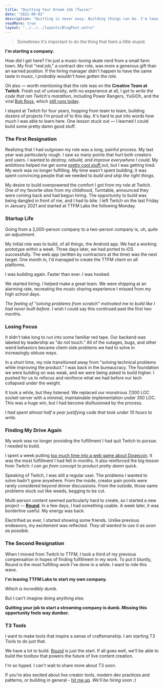 ```yaml
---
title: "Quitting Your Dream Job (Twice)"
date: "2021-09-02"
description: "Quitting is never easy. Building things can be. I'm leaving TTFM Labs to start a company."
readMore: true
layout: "../../../layouts/BlogPost.astro"
---
```


> Sometimes it's important to do the thing that feels a little stupid.

**I'm starting a company.**

How did I get here? I'm just a music-loving skate nerd from a small farm town. My first "real job," a contract dev role, was more a generous gift than an earned position. If the hiring manager didn't happen to have the same taste in music, I _probably wouldn't have gotten the role._

Oh also — worth mentioning that the role was on the **Creative Team at Twitch**. Fresh out of university, with no experience at all, I got to _write the code that ran Twitch's marathon_, including Power Rangers, YuGiOh, and the viral [Bob Ross](https://techcrunch.com/2015/11/09/after-pulling-in-5-6m-viewers-twitch-is-keeping-bob-ross-on-the-air/), which [still runs today](https://twitch.tv/bobross).

I stayed at Twitch for four years, hopping from team to team, building dozens of projects I'm proud of to this day. It's hard to put into words how much I was able to learn here. One lesson stuck out — I learned I could build some pretty damn good stuff.

### The First Resignation

Realizing that I had outgrown my role was a long, painful process. My last year was particularly rough. I saw so many points that hurt both creators and users. I wanted to _destroy, rebuild, and improve everywhere I could._ My ambitions helped me get some [pretty ](https://blog.twitch.tv/en/2020/03/31/introducing-mod-view/) [cool ](https://www.twitch.tv/broadcast/soundtrack)[stuff ](https://www.twitch.tv/broadcast/studio) out, but I was getting tired. My work was no longer fulfilling. My time wasn't spent building; it was spent convincing people that we needed to _build and ship the right things_.

My desire to build overpowered the comfort I got from my role at Twitch. One of my favorite sites from my childhood, Turntable, announced they were coming back and had begun hiring. The opportunity to build was being dangled in front of me, and I had to bite. I left Twitch on the last Friday in January 2021 and started at TTFM Labs the following Monday.

### Startup Life

Going from a 2,000-person company to a two-person company is, uh, _quite an adjustment_.

My initial role was to build, of all things, the Android app. We had a working prototype within a week. Three days later, we had ported to iOS successfully. The web app (written by contractors at the time) was the next target. One month in, I'd managed to create the TTFM client on all platforms.

I was building again. Faster than ever. I was hooked.

We started hiring. I helped make a great team. We were shipping at an alarming rate, recreating the music sharing experience I missed from my high school days.

_The feeling of "solving problems from scratch" motivated me to build like I had never built before._ I wish I could say this continued past the first two months.

### Losing Focus

It didn't take long to run into some familiar red tape. Our backend was labeled by leadership as "do not touch." All of the outages, bugs, and other weird behaviors became client-side problems we had to solve in increasingly obtuse ways.

In a short time, my role transitioned away from "solving technical problems while improving the product." I was back in the bureaucracy. The foundation we were building on was weak, and we were being asked to build higher. I pushed for us to refocus and reinforce what we had before our tech collapsed under the weight.

It took a while, but they listened. We replaced our monstrous 7,000 LOC socket server with a minimal, maintainable implementation under 350 LOC. This was a huge win, but I had become disillusioned by the process.

_I had spent almost half a year justifying code that took under 10 hours to write._

### Finding My Drive Again

My work was no longer providing the fulfillment I had quit Twitch to pursue. I needed to build.

I spent a week putting [too much time into a web game about Dogecoin](https://doge.t3.gg/). It was the most fulfillment I had felt in months. It also reinforced the big lesson from Twitch: _I can go from concept to product pretty damn quick_.

Speaking of Twitch, I was still a regular user. The problems I wanted to solve hadn't gone anywhere. From the inside, creator pain points were rarely considered beyond dinner discussions. From the outside, those same problems stuck out like weeds, begging to be cut.

Multi-person content seemed particularly hard to create, so I started a new project — [**Round**](https://round.t3.gg/). In a few days, I had something usable. A week later, it was borderline useful. My energy was back.

Electrified as ever, I started showing some friends. Unlike previous endeavors, my excitement was reflected. _They all wanted to use it as soon as possible._

### The Second Resignation

When I moved from Twitch to TTFM, I took a third of my previous compensation in hopes of finding fulfillment in my work. To put it bluntly, Round is the most fulfilling work I've done in a while. I want to ride this wave.

**I'm leaving TTFM Labs to start my own company.**

_Which is incredibly dumb._

But I can't imagine doing anything else.

**Quitting your job to start a streaming company is dumb. Missing this opportunity feels way dumber.**

### T3 Tools

I want to make tools that inspire a sense of craftsmanship. I am starting T3 Tools to do just that.

We have a lot to build. [Round](https://round.t3.gg/) is just the start. If all goes well, we'll be able to build the toolbox that powers the future of live content creation.

I'm so hyped. I can't wait to share more about T3 soon.

If you're also excited about live creator tools, modern dev practices and patterns, or building in general - [hit me up](https://twitter.com/t3dotgg). _We'll be hiring soon :)_
